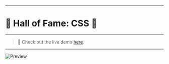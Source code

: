 
---

# 🔰 Hall of Fame: CSS 🌿

---

> 🚨 Check out the live demo [here](https://hall-of-fame-css.pages.dev/).

---

![Preview](https://i.imgur.com/UtgiFYT.png)
